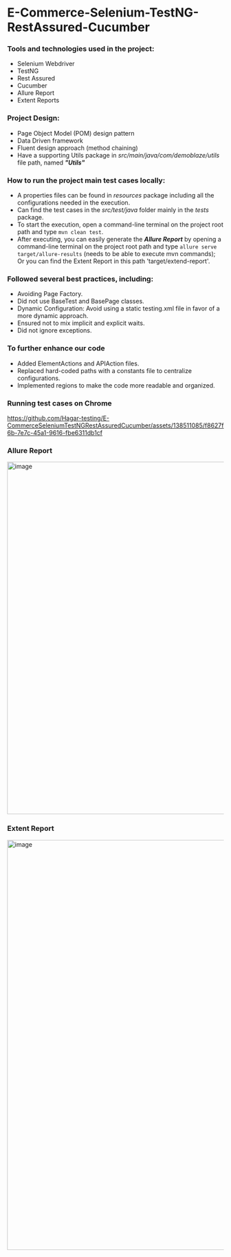 # E-Commerce-Selenium-TestNG-RestAssured-Cucumber

### Tools and technologies used in the project:
* Selenium Webdriver
* TestNG
* Rest Assured
* Cucumber
* Allure Report
* Extent Reports

### Project Design:
* Page Object Model (POM) design pattern
* Data Driven framework
* Fluent design approach (method chaining)
* Have a supporting Utils package in *src/main/java/com/demoblaze/utils* file path, named ***"Utils"*** 

### How to run the project main test cases locally:
* A properties files can be found in *resources* package including all the configurations needed in the execution.
* Can find the test cases in the *src/test/java* folder mainly in the *tests* package.
* To start the execution, open a command-line terminal on the project root path and type `mvn clean test`.
* After executing, you can easily generate the ***Allure Report*** by opening a command-line terminal on the project root path and type `allure serve target/allure-results` (needs to be able to execute mvn commands); Or you can find the Extent Report in this path 'target/extend-report'.

### Followed several best practices, including:
* Avoiding Page Factory.
* Did not use BaseTest and BasePage classes.
* Dynamic Configuration: Avoid using a static testing.xml file in favor of a more dynamic approach.
* Ensured not to mix implicit and explicit waits.
* Did not ignore exceptions.

### To further enhance our code ###
* Added ElementActions and APIAction files.
* Replaced hard-coded paths with a constants file to centralize configurations.
* Implemented regions to make the code more readable and organized.

### Running test cases on Chrome ###
https://github.com/Hagar-testing/E-CommerceSeleniumTestNGRestAssuredCucumber/assets/138511085/f8627f6b-7e7c-45a1-9616-fbe6311db1cf

### Allure Report ##
<img width="819" alt="image" src="https://github.com/Hagar-testing/E-CommerceSeleniumTestNGRestAssuredCucumber/assets/138511085/9cbf7575-62e7-481c-9a83-8db5c69108f6">

### Extent Report ##
<img width="953" alt="image" src="https://github.com/Hagar-testing/E-CommerceSeleniumTestNGRestAssuredCucumber/assets/138511085/ef7d1015-f396-40e7-982d-9e352202de16">


